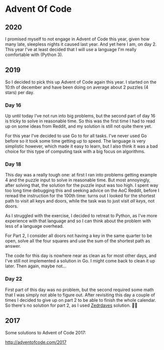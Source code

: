 # Advent Of Code

## 2020

I promised myself to not engage in Advent of Code this year, given
how many late, sleepless nights it caused last year. And yet here I
am, on day 2. This year I've at least decided that I will use a
language I'm really comfortable with (Python 3).

## 2019

So I decided to pick this up Advent of Code again this year.
I started on the 10:th of december and have been doing on average
about 2 puzzles (4 stars) per day.

### Day 16

Up until today I've not run into big problems, but the second
part of day 16 is tricky to solve in reasonable time. So this
was the first time I had to read up on some ideas from Reddit,
and my solution is still not quite there yet.

For this year I've decided to use Go to for all tasks. I've
never used Go before so it took some time getting up to speed.
The language is very simplistic however, which made it easy
to learn, but I also think it was a bad choice for this type
of computing task with a big focus on algorithms.

### Day 18

This day was a really tough one: at first I ran into problems getting example 4
and the puzzle input to solve in reasonable time. But most annoyingly, after
solving that, the solution for the puzzle input was too high. I spent way too long
time debugging this and seeking advice on the AoC Reddit, before I reread the
instruction for the 100th time: turns out I looked for the shortest path to visit
all keys and doors, while the task was to just visit _all keys_, not doors.

As I struggled with the exercise, I decided to retreat to Python, as I've more
experience with that language and so I can think about the problem with less
of a language overhead.

For Part 2, I consider all doors not having a key in the same quarter to
be open, solve all the four squares and use the sum of the shortest path
as answer.

The code for this day is nowhere near as clean as for most other days, and
I've still not implemented a solution in Go. I might come back to clean it
up later. Then again, maybe not...

### Day 22

First part of this day was no problem, but the second required
some math that I was simply not able to figure out. After revisiting
this day a couple of times I decided to give up on part 2
to be able to finish the whole calendar. So there's no solution
for part 2, as I used [Zedrdaves](https://github.com/zedrdave/advent_of_code/blob/master/2019/22/__main__.py)
solution. 🤷‍♂️

## 2017

Some solutions to Advent of Code 2017:

http://adventofcode.com/2017
